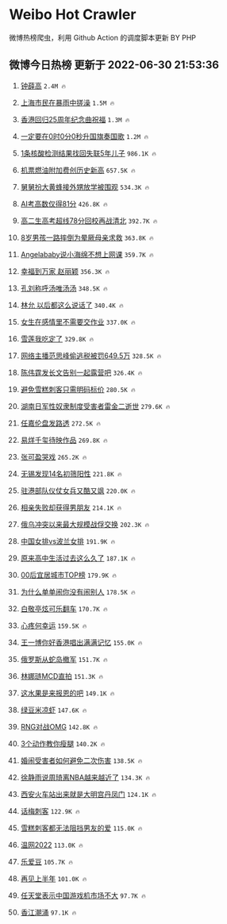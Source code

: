 # Weibo Hot Crawler 



微博热榜爬虫，利用 Github Action 的调度脚本更新 BY PHP 


## 微博今日热榜 更新于 2022-06-30 21:53:36 
1. [钟薛高](https://s.weibo.com/weibo?q=%23%E9%92%9F%E8%96%9B%E9%AB%98%23&Refer=top) `2.4M 🔥` 

1. [上海市民在暴雨中搓澡](https://s.weibo.com/weibo?q=%23%E4%B8%8A%E6%B5%B7%E5%B8%82%E6%B0%91%E5%9C%A8%E6%9A%B4%E9%9B%A8%E4%B8%AD%E6%90%93%E6%BE%A1%23&Refer=top) `1.5M 🔥` 

1. [香港回归25周年纪念曲祝福](https://s.weibo.com/weibo?q=%23%E9%A6%99%E6%B8%AF%E5%9B%9E%E5%BD%9225%E5%91%A8%E5%B9%B4%E7%BA%AA%E5%BF%B5%E6%9B%B2%E7%A5%9D%E7%A6%8F%23&Refer=top) `1.3M 🔥` 

1. [一定要在0时0分0秒升国旗奏国歌](https://s.weibo.com/weibo?q=%23%E4%B8%80%E5%AE%9A%E8%A6%81%E5%9C%A80%E6%97%B60%E5%88%860%E7%A7%92%E5%8D%87%E5%9B%BD%E6%97%97%E5%A5%8F%E5%9B%BD%E6%AD%8C%23&Refer=top) `1.2M 🔥` 

1. [1条核酸检测结果找回失联5年儿子](https://s.weibo.com/weibo?q=%231%E6%9D%A1%E6%A0%B8%E9%85%B8%E6%A3%80%E6%B5%8B%E7%BB%93%E6%9E%9C%E6%89%BE%E5%9B%9E%E5%A4%B1%E8%81%945%E5%B9%B4%E5%84%BF%E5%AD%90%23&Refer=top) `986.1K 🔥` 

1. [机票燃油附加费创历史新高](https://s.weibo.com/weibo?q=%23%E6%9C%BA%E7%A5%A8%E7%87%83%E6%B2%B9%E9%99%84%E5%8A%A0%E8%B4%B9%E5%88%9B%E5%8E%86%E5%8F%B2%E6%96%B0%E9%AB%98%23&Refer=top) `657.5K 🔥` 

1. [舅舅扮大黄蜂接外甥放学被围观](https://s.weibo.com/weibo?q=%23%E8%88%85%E8%88%85%E6%89%AE%E5%A4%A7%E9%BB%84%E8%9C%82%E6%8E%A5%E5%A4%96%E7%94%A5%E6%94%BE%E5%AD%A6%E8%A2%AB%E5%9B%B4%E8%A7%82%23&Refer=top) `534.3K 🔥` 

1. [AI考高数仅得81分](https://s.weibo.com/weibo?q=%23AI%E8%80%83%E9%AB%98%E6%95%B0%E4%BB%85%E5%BE%9781%E5%88%86%23&Refer=top) `426.8K 🔥` 

1. [高二生高考超线78分回校再战清北](https://s.weibo.com/weibo?q=%23%E9%AB%98%E4%BA%8C%E7%94%9F%E9%AB%98%E8%80%83%E8%B6%85%E7%BA%BF78%E5%88%86%E5%9B%9E%E6%A0%A1%E5%86%8D%E6%88%98%E6%B8%85%E5%8C%97%23&Refer=top) `392.7K 🔥` 

1. [8岁男孩一路摔倒为晕厥母亲求救](https://s.weibo.com/weibo?q=%238%E5%B2%81%E7%94%B7%E5%AD%A9%E4%B8%80%E8%B7%AF%E6%91%94%E5%80%92%E4%B8%BA%E6%99%95%E5%8E%A5%E6%AF%8D%E4%BA%B2%E6%B1%82%E6%95%91%23&Refer=top) `363.8K 🔥` 

1. [Angelababy说小海绵不想上网课](https://s.weibo.com/weibo?q=%23Angelababy%E8%AF%B4%E5%B0%8F%E6%B5%B7%E7%BB%B5%E4%B8%8D%E6%83%B3%E4%B8%8A%E7%BD%91%E8%AF%BE%23&Refer=top) `359.7K 🔥` 

1. [幸福到万家 赵丽颖](https://s.weibo.com/weibo?q=%E5%B9%B8%E7%A6%8F%E5%88%B0%E4%B8%87%E5%AE%B6%20%E8%B5%B5%E4%B8%BD%E9%A2%96&Refer=top) `356.3K 🔥` 

1. [孔刘称呼汤唯汤汤](https://s.weibo.com/weibo?q=%23%E5%AD%94%E5%88%98%E7%A7%B0%E5%91%BC%E6%B1%A4%E5%94%AF%E6%B1%A4%E6%B1%A4%23&Refer=top) `348.5K 🔥` 

1. [林允 以后都这么说话了](https://s.weibo.com/weibo?q=%E6%9E%97%E5%85%81%20%E4%BB%A5%E5%90%8E%E9%83%BD%E8%BF%99%E4%B9%88%E8%AF%B4%E8%AF%9D%E4%BA%86&Refer=top) `340.4K 🔥` 

1. [女生在感情里不需要交作业](https://s.weibo.com/weibo?q=%23%E5%A5%B3%E7%94%9F%E5%9C%A8%E6%84%9F%E6%83%85%E9%87%8C%E4%B8%8D%E9%9C%80%E8%A6%81%E4%BA%A4%E4%BD%9C%E4%B8%9A%23&Refer=top) `337.0K 🔥` 

1. [雪莲我吃定了](https://s.weibo.com/weibo?q=%23%E9%9B%AA%E8%8E%B2%E6%88%91%E5%90%83%E5%AE%9A%E4%BA%86%23&Refer=top) `329.8K 🔥` 

1. [网络主播范思峰偷逃税被罚649.5万](https://s.weibo.com/weibo?q=%23%E7%BD%91%E7%BB%9C%E4%B8%BB%E6%92%AD%E8%8C%83%E6%80%9D%E5%B3%B0%E5%81%B7%E9%80%83%E7%A8%8E%E8%A2%AB%E7%BD%9A649.5%E4%B8%87%23&Refer=top) `328.5K 🔥` 

1. [陈伟霆发长文告别一起露营吧](https://s.weibo.com/weibo?q=%23%E9%99%88%E4%BC%9F%E9%9C%86%E5%8F%91%E9%95%BF%E6%96%87%E5%91%8A%E5%88%AB%E4%B8%80%E8%B5%B7%E9%9C%B2%E8%90%A5%E5%90%A7%23&Refer=top) `326.4K 🔥` 

1. [避免雪糕刺客只需明码标价](https://s.weibo.com/weibo?q=%23%E9%81%BF%E5%85%8D%E9%9B%AA%E7%B3%95%E5%88%BA%E5%AE%A2%E5%8F%AA%E9%9C%80%E6%98%8E%E7%A0%81%E6%A0%87%E4%BB%B7%23&Refer=top) `280.5K 🔥` 

1. [湖南日军性奴隶制度受害者雷金二逝世](https://s.weibo.com/weibo?q=%23%E6%B9%96%E5%8D%97%E6%97%A5%E5%86%9B%E6%80%A7%E5%A5%B4%E9%9A%B6%E5%88%B6%E5%BA%A6%E5%8F%97%E5%AE%B3%E8%80%85%E9%9B%B7%E9%87%91%E4%BA%8C%E9%80%9D%E4%B8%96%23&Refer=top) `279.6K 🔥` 

1. [任嘉伦盘发路透](https://s.weibo.com/weibo?q=%E4%BB%BB%E5%98%89%E4%BC%A6%E7%9B%98%E5%8F%91%E8%B7%AF%E9%80%8F&Refer=top) `272.5K 🔥` 

1. [易烊千玺待映作品](https://s.weibo.com/weibo?q=%23%E6%98%93%E7%83%8A%E5%8D%83%E7%8E%BA%E5%BE%85%E6%98%A0%E4%BD%9C%E5%93%81%23&Refer=top) `269.8K 🔥` 

1. [张可盈哭戏](https://s.weibo.com/weibo?q=%23%E5%BC%A0%E5%8F%AF%E7%9B%88%E5%93%AD%E6%88%8F%23&Refer=top) `265.2K 🔥` 

1. [无锡发现14名初筛阳性](https://s.weibo.com/weibo?q=%E6%97%A0%E9%94%A1%E5%8F%91%E7%8E%B014%E5%90%8D%E5%88%9D%E7%AD%9B%E9%98%B3%E6%80%A7&Refer=top) `221.8K 🔥` 

1. [驻港部队仪仗女兵又酷又飒](https://s.weibo.com/weibo?q=%23%E9%A9%BB%E6%B8%AF%E9%83%A8%E9%98%9F%E4%BB%AA%E4%BB%97%E5%A5%B3%E5%85%B5%E5%8F%88%E9%85%B7%E5%8F%88%E9%A3%92%23&Refer=top) `220.0K 🔥` 

1. [相亲失败却获得男朋友](https://s.weibo.com/weibo?q=%23%E7%9B%B8%E4%BA%B2%E5%A4%B1%E8%B4%A5%E5%8D%B4%E8%8E%B7%E5%BE%97%E7%94%B7%E6%9C%8B%E5%8F%8B%23&Refer=top) `214.1K 🔥` 

1. [俄乌冲突以来最大规模战俘交换](https://s.weibo.com/weibo?q=%23%E4%BF%84%E4%B9%8C%E5%86%B2%E7%AA%81%E4%BB%A5%E6%9D%A5%E6%9C%80%E5%A4%A7%E8%A7%84%E6%A8%A1%E6%88%98%E4%BF%98%E4%BA%A4%E6%8D%A2%23&Refer=top) `202.3K 🔥` 

1. [中国女排vs波兰女排](https://s.weibo.com/weibo?q=%23%E4%B8%AD%E5%9B%BD%E5%A5%B3%E6%8E%92vs%E6%B3%A2%E5%85%B0%E5%A5%B3%E6%8E%92%23&Refer=top) `191.9K 🔥` 

1. [原来高中生活过去这么久了](https://s.weibo.com/weibo?q=%23%E5%8E%9F%E6%9D%A5%E9%AB%98%E4%B8%AD%E7%94%9F%E6%B4%BB%E8%BF%87%E5%8E%BB%E8%BF%99%E4%B9%88%E4%B9%85%E4%BA%86%23&Refer=top) `187.1K 🔥` 

1. [00后宜居城市TOP榜](https://s.weibo.com/weibo?q=%2300%E5%90%8E%E5%AE%9C%E5%B1%85%E5%9F%8E%E5%B8%82TOP%E6%A6%9C%23&Refer=top) `179.9K 🔥` 

1. [为什么单单闹你没有闹别人](https://s.weibo.com/weibo?q=%23%E4%B8%BA%E4%BB%80%E4%B9%88%E5%8D%95%E5%8D%95%E9%97%B9%E4%BD%A0%E6%B2%A1%E6%9C%89%E9%97%B9%E5%88%AB%E4%BA%BA%23&Refer=top) `178.5K 🔥` 

1. [白敬亭炫可乐翻车](https://s.weibo.com/weibo?q=%23%E7%99%BD%E6%95%AC%E4%BA%AD%E7%82%AB%E5%8F%AF%E4%B9%90%E7%BF%BB%E8%BD%A6%23&Refer=top) `170.7K 🔥` 

1. [心疼何幸运](https://s.weibo.com/weibo?q=%23%E5%BF%83%E7%96%BC%E4%BD%95%E5%B9%B8%E8%BF%90%23&Refer=top) `159.5K 🔥` 

1. [王一博你好香港唱出满满记忆](https://s.weibo.com/weibo?q=%23%E7%8E%8B%E4%B8%80%E5%8D%9A%E4%BD%A0%E5%A5%BD%E9%A6%99%E6%B8%AF%E5%94%B1%E5%87%BA%E6%BB%A1%E6%BB%A1%E8%AE%B0%E5%BF%86%23&Refer=top) `155.0K 🔥` 

1. [俄罗斯从蛇岛撤军](https://s.weibo.com/weibo?q=%23%E4%BF%84%E7%BD%97%E6%96%AF%E4%BB%8E%E8%9B%87%E5%B2%9B%E6%92%A4%E5%86%9B%23&Refer=top) `151.7K 🔥` 

1. [林娜琏MCD直拍](https://s.weibo.com/weibo?q=%23%E6%9E%97%E5%A8%9C%E7%90%8FMCD%E7%9B%B4%E6%8B%8D%23&Refer=top) `151.3K 🔥` 

1. [这水果是来报恩的吧](https://s.weibo.com/weibo?q=%23%E8%BF%99%E6%B0%B4%E6%9E%9C%E6%98%AF%E6%9D%A5%E6%8A%A5%E6%81%A9%E7%9A%84%E5%90%A7%23&Refer=top) `149.1K 🔥` 

1. [绿豆米凉虾](https://s.weibo.com/weibo?q=%23%E7%BB%BF%E8%B1%86%E7%B1%B3%E5%87%89%E8%99%BE%23&Refer=top) `147.6K 🔥` 

1. [RNG对战OMG](https://s.weibo.com/weibo?q=%23RNG%E5%AF%B9%E6%88%98OMG%23&Refer=top) `142.8K 🔥` 

1. [3个动作教你瘦腿](https://s.weibo.com/weibo?q=%233%E4%B8%AA%E5%8A%A8%E4%BD%9C%E6%95%99%E4%BD%A0%E7%98%A6%E8%85%BF%23&Refer=top) `140.2K 🔥` 

1. [婚闹受害者如何避免二次伤害](https://s.weibo.com/weibo?q=%23%E5%A9%9A%E9%97%B9%E5%8F%97%E5%AE%B3%E8%80%85%E5%A6%82%E4%BD%95%E9%81%BF%E5%85%8D%E4%BA%8C%E6%AC%A1%E4%BC%A4%E5%AE%B3%23&Refer=top) `138.5K 🔥` 

1. [徐静雨说周琦离NBA越来越近了](https://s.weibo.com/weibo?q=%23%E5%BE%90%E9%9D%99%E9%9B%A8%E8%AF%B4%E5%91%A8%E7%90%A6%E7%A6%BBNBA%E8%B6%8A%E6%9D%A5%E8%B6%8A%E8%BF%91%E4%BA%86%23&Refer=top) `134.3K 🔥` 

1. [西安火车站出来就是大明宫丹凤门](https://s.weibo.com/weibo?q=%23%E8%A5%BF%E5%AE%89%E7%81%AB%E8%BD%A6%E7%AB%99%E5%87%BA%E6%9D%A5%E5%B0%B1%E6%98%AF%E5%A4%A7%E6%98%8E%E5%AE%AB%E4%B8%B9%E5%87%A4%E9%97%A8%23&Refer=top) `124.1K 🔥` 

1. [话梅刺客](https://s.weibo.com/weibo?q=%23%E8%AF%9D%E6%A2%85%E5%88%BA%E5%AE%A2%23&Refer=top) `122.9K 🔥` 

1. [雪糕刺客都无法阻挡男友的爱](https://s.weibo.com/weibo?q=%23%E9%9B%AA%E7%B3%95%E5%88%BA%E5%AE%A2%E9%83%BD%E6%97%A0%E6%B3%95%E9%98%BB%E6%8C%A1%E7%94%B7%E5%8F%8B%E7%9A%84%E7%88%B1%23&Refer=top) `115.0K 🔥` 

1. [温网2022](https://s.weibo.com/weibo?q=%23%E6%B8%A9%E7%BD%912022%23&Refer=top) `113.0K 🔥` 

1. [乐爱豆](https://s.weibo.com/weibo?q=%E4%B9%90%E7%88%B1%E8%B1%86&Refer=top) `105.7K 🔥` 

1. [再见上半年](https://s.weibo.com/weibo?q=%23%E5%86%8D%E8%A7%81%E4%B8%8A%E5%8D%8A%E5%B9%B4%23&Refer=top) `101.0K 🔥` 

1. [任天堂表示中国游戏机市场不大](https://s.weibo.com/weibo?q=%23%E4%BB%BB%E5%A4%A9%E5%A0%82%E8%A1%A8%E7%A4%BA%E4%B8%AD%E5%9B%BD%E6%B8%B8%E6%88%8F%E6%9C%BA%E5%B8%82%E5%9C%BA%E4%B8%8D%E5%A4%A7%23&Refer=top) `97.7K 🔥` 

1. [香江潮涌](https://s.weibo.com/weibo?q=%23%E9%A6%99%E6%B1%9F%E6%BD%AE%E6%B6%8C%23&Refer=top) `97.1K 🔥` 

